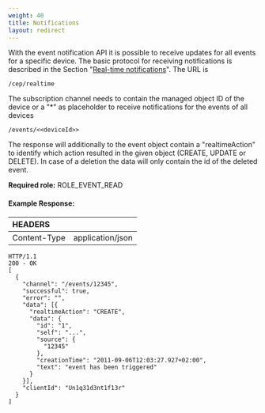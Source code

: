 ```yaml
---
weight: 40
title: Notifications
layout: redirect
---
```


With the event notification API it is possible to receive updates for all events for a specific device.
The basic protocol for receiving notifications is described in the Section "[Real-time notifications](/reference/real-time-notifications)". The URL is

    /cep/realtime

The subscription channel needs to contain the managed object ID of the device or a "*" as placeholder to receive notifications for the events of all devices

    /events/<<deviceId>>

The response will additionally to the event object contain a "realtimeAction" to identify which action resulted in the given object (CREATE, UPDATE or DELETE). In case of a deletion the data will only contain the id of the deleted event.

**Required role:** ROLE\_EVENT\_READ

#### Example Response:

|HEADERS||
|:---|:---|
|Content-Type|application/json

```http
HTTP/1.1
200 - OK
[
  {
    "channel": "/events/12345",
    "successful": true,
    "error": "",
    "data": [{
      "realtimeAction": "CREATE",
      "data": {
        "id": "1",
        "self": "...",
        "source": {
          "12345"
        },
        "creationTime": "2011-09-06T12:03:27.927+02:00",
        "text": "event has been triggered"
      }
    }],
    "clientId": "Un1q31d3nt1f13r"
  }
]
```

